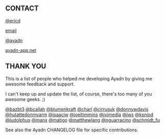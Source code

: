 ## CONTACT

[@ericd](http://app.net/ericd)

[email](mailto:eric@aya.io)

[@ayadn](http://app.net/ayadn)

[ayadn-app.net](http://ayadn-app.net)

## THANK YOU

This is a list of people who helped me developing Ayadn by giving me awesome feedback and support.

I can't keep up and update the list, of course, there's too many of you awesome geeks. ;)

[@bazbt3](http://app.net/bazbt3)
[@bcallah](http://app.net/bcallah)
[@blumenkraft](http://app.net/blumenkraft)
[@charl](http://app.net/charl)
[@cirrusuk](http://app.net/cirrusuk)
[@donnywdavis](http://app.net/donnywdavis)
[@hutattedonmyarm](http://app.net/hutattedonmyarm)
[@isaacjw](http://app.net/isaacjw)
[@joeltimmins](http://app.net/joeltimmins)
[@jvimedia](http://app.net/jvimedia)
[@jws](http://app.net/jws)
[@ksniod](http://app.net/ksniod)
[@ludolphus](http://app.net/ludolphus)
[@manx](http://app.net/manx)
[@matigo](http://app.net/matigo)
[@matthewlang](http://app.net/matthewlang)
[@nguarracino](http://app.net/nguarracino)
[@schmidt_fu](http://app.net/schmidt_fu)

See also the Ayadn CHANGELOG file for specific contributions.
